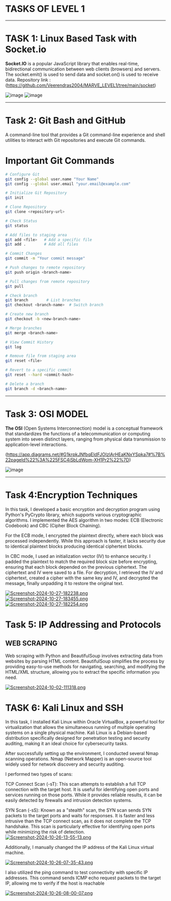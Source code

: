 # TASKS OF LEVEL 1
***
# TASK 1:  Linux Based Task with Socket.io
**Socket.IO** is a popular JavaScript library that enables real-time, bidirectional communication between web clients (browsers) and servers.
The socket.emit() is used to send data and 
socket.on() is used to receive data.
Repository link : (https://github.com/Veerendras2004/MARVE_LEVEL1/tree/main/socket)

![image](https://i.postimg.cc/ZqnBZMyL/Screenshot-2024-10-02-134345.png)
![image](https://i.postimg.cc/nhP7sxxW/Screenshot-2024-10-02-134506.png)

***

# Task 2: Git Bash and GitHub

 A command-line tool  that provides a Git command-line experience and  shell utilities to interact with Git repositories and execute Git commands.

 # Important Git Commands

```bash
# Configure Git
git config --global user.name "Your Name"
git config --global user.email "your.email@example.com"

# Initialize Git Repository
git init

# Clone Repository
git clone <repository-url>

# Check Status
git status

# Add files to staging area
git add <file>   # Add a specific file
git add .        # Add all files

# Commit Changes
git commit -m "Your commit message"

# Push changes to remote repository
git push origin <branch-name>

# Pull changes from remote repository
git pull

# Check branch
git branch        # List branches
git checkout <branch-name>  # Switch branch

# Create new branch
git checkout -b <new-branch-name>

# Merge branches
git merge <branch-name>

# View Commit History
git log

# Remove file from staging area
git reset <file>

# Revert to a specific commit
git reset --hard <commit-hash>

# Delete a branch
git branch -d <branch-name>
```



 ***
 
# Task 3: OSI MODEL

**The OSI** (Open Systems Interconnection) model is a conceptual framework that standardizes the functions of a telecommunication or computing system into seven distinct layers, ranging from physical data transmission to application-level interactions.

 (https://app.diagrams.net/#G1krpkJNfbqEldFJOIzlArHEaKNxYSpka7#%7B%22pageId%22%3A%225FSC4iSbLdWom-XH1Pr2%22%7D)



 
 ![image](https://i.postimg.cc/1z0g4XFH/OSIMF.jpg)


***
# Task 4:Encryption Techniques
In this task, I developed a basic encryption and decryption program using Python's PyCrypto library, which supports various cryptographic algorithms. I implemented the AES algorithm in two modes: ECB (Electronic Codebook) and CBC (Cipher Block Chaining).

For the ECB mode, I encrypted the plaintext directly, where each block was processed independently. While this approach is faster, it lacks security due to identical plaintext blocks producing identical ciphertext blocks.

In CBC mode, I used an initialization vector (IV) to enhance security. I padded the plaintext to match the required block size before encrypting, ensuring that each block depended on the previous ciphertext. The ciphertext and IV were saved to a file. For decryption, I retrieved the IV and ciphertext, created a cipher with the same key and IV, and decrypted the message, finally unpadding it to restore the original text.

[![Screenshot-2024-10-27-182238.png](https://i.postimg.cc/FHgnSLn0/Screenshot-2024-10-27-182238.png)](https://postimg.cc/dh3BPLF0)
[![Screenshot-2024-10-27-183455.png](https://i.postimg.cc/wjVsLq51/Screenshot-2024-10-27-183455.png)](https://postimg.cc/MnnT88Fw)
[![Screenshot-2024-10-27-182254.png](https://i.postimg.cc/JnwmhJyZ/Screenshot-2024-10-27-182254.png)](https://postimg.cc/bGR4CZ9w)


 # Task 5: IP Addressing and Protocols

 ## WEB SCRAPING
 Web scraping with Python and BeautifulSoup involves extracting data from websites by parsing HTML content. BeautifulSoup simplifies the process by providing easy-to-use methods for navigating, searching, and modifying the HTML/XML structure, allowing you to extract the specific information you need.

 [![Screenshot-2024-10-02-111318.png](https://i.postimg.cc/brGSYhjH/Screenshot-2024-10-02-111318.png)](https://postimg.cc/fSNR51yJ)


 # TASK 6:  Kali Linux and SSH
In this task, I installed Kali Linux within Oracle VirtualBox, a powerful tool for virtualization that allows the simultaneous running of multiple operating systems on a single physical machine. Kali Linux is a Debian-based distribution specifically designed for penetration testing and security auditing, making it an ideal choice for cybersecurity tasks.

After successfully setting up the environment, I conducted several Nmap scanning operations. Nmap (Network Mapper) is an open-source tool widely used for network discovery and security auditing.

I performed two types of scans:

TCP Connect Scan (-sT): This scan attempts to establish a full TCP connection with the target host. It is useful for identifying open ports and services running on those ports. While it provides reliable results, it can be easily detected by firewalls and intrusion detection systems.

SYN Scan (-sS): Known as a "stealth" scan, the SYN scan sends SYN packets to the target ports and waits for responses. It is faster and less intrusive than the TCP connect scan, as it does not complete the TCP handshake. This scan is particularly effective for identifying open ports while minimizing the risk of detection.
[![Screenshot-2024-10-26-13-55-13.png](https://i.postimg.cc/DySpwzGP/Screenshot-2024-10-26-13-55-13.png)](https://postimg.cc/4mTQ8sBY)


Additionally, I manually changed the IP address of the Kali Linux virtual machine.

[![Screenshot-2024-10-26-07-35-43.png](https://i.postimg.cc/bN0Dbx1y/Screenshot-2024-10-26-07-35-43.png)](https://postimg.cc/XpJY6y2m)

I also utilized the ping command to test connectivity with specific IP addresses. This command sends ICMP echo request packets to the target IP, allowing me to verify if the host is reachable

[![Screenshot-2024-10-26-08-00-07.png](https://i.postimg.cc/HLMCc273/Screenshot-2024-10-26-08-00-07.png)](https://postimg.cc/hJKYNVs7)

